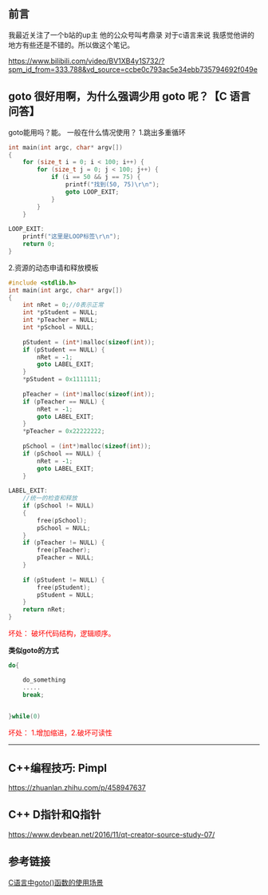 ```toc
```

## 前言

我最近关注了一个b站的up主
他的公众号叫考鼎录
对于c语言来说 我感觉他讲的地方有些还是不错的。所以做这个笔记。

<https://www.bilibili.com/video/BV1XB4y1S732/?spm_id_from=333.788&vd_source=ccbe0c793ac5e34ebb735794692f049e>

## goto 很好用啊，为什么强调少用 goto 呢？【C 语言问答】

goto能用吗？能。
一般在什么情况使用？
1.跳出多重循环

```cpp
int main(int argc, char* argv[])
{
	for (size_t i = 0; i < 100; i++) {
		for (size_t j = 0; j < 100; j++) {
			if (i == 50 && j == 75) {
				printf("找到(50, 75)\r\n");
				goto LOOP_EXIT;
			}
		}
	}
	
LOOP_EXIT:
	printf("这里是LOOP标签\r\n");
	return 0;
}
```

2.资源的动态申请和释放模板

```cpp
#include <stdlib.h>
int main(int argc, char* argv[])
{
	int nRet = 0;//0表示正常
	int *pStudent = NULL;
	int *pTeacher = NULL;
	int *pSchool = NULL;
	
	pStudent = (int*)malloc(sizeof(int));
	if (pStudent == NULL) {
		nRet = ‐1;
		goto LABEL_EXIT;
	}
	*pStudent = 0x1111111;
	
	pTeacher = (int*)malloc(sizeof(int));
	if (pTeacher == NULL) {
		nRet = ‐1;
		goto LABEL_EXIT;
	}
	*pTeacher = 0x22222222;
	
	pSchool = (int*)malloc(sizeof(int));
	if (pSchool == NULL) {
		nRet = ‐1;
		goto LABEL_EXIT;
	}
	
LABEL_EXIT:
	//统一的检查和释放
	if (pSchool != NULL)
	{
		free(pSchool);
		pSchool = NULL;
	}
	if (pTeacher != NULL) {
		free(pTeacher);
		pTeacher = NULL;
	}
	
	if (pStudent != NULL) {
		free(pStudent);
		pStudent = NULL;
	}
	return nRet;
}
```

<font color=#FF0000>坏处：</font> <font color=#FF0000>破坏代码结构，逻辑顺序。</font>

**类似goto的方式**

```cpp
do{

	do_something 
	.....
	break;
	

}while(0)

```

<font color=#FF0000>坏处：</font> <font color=#FF0000>1.增加缩进，2.破坏可读性</font>

---

## C++编程技巧: Pimpl
https://zhuanlan.zhihu.com/p/458947637

## C++ D指针和Q指针
https://www.devbean.net/2016/11/qt-creator-source-study-07/

## 参考链接

[C语言中goto()函数的使用场景](https://blog.csdn.net/weixin_44297979/article/details/103880473)
